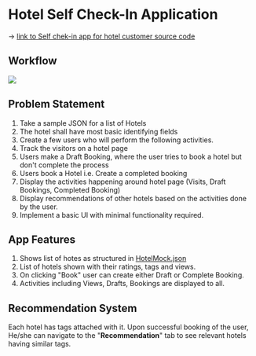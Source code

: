 # Hotel Self Check-In Application
-> [link to Self chek-in app for hotel customer source code](https://github.com/doddiTejaswini/Hotel-Self-Check-In)
## Workflow
<img src='./hotelapp.gif'>

## Problem Statement
1.  Take a sample JSON for a list of Hotels
2.  The hotel shall have most basic identifying fields
3.  Create a few users who will perform the following activities.
4.  Track the visitors on a hotel page
6.  Users make a Draft Booking, where the user tries to book a hotel but don't complete the process
7.  Users book a Hotel i.e. Create a completed booking
8.  Display the activities happening around hotel page (Visits, Draft Bookings, Completed Booking)
9.  Display recommendations of other hotels based on the activities done by the user.
10.  Implement a basic UI with minimal functionality required.

## App Features
1. Shows list of hotes as structured in [HotelMock.json](https://github.com/doddiTejaswini/Hotel-Self-Check-In/blob/master/app/src/main/assets/hotels.json)
2. List of hotels shown with their ratings, tags and views.
3. On clicking "Book"  user can create either Draft or Complete Booking.
4. Activities including Views, Drafts, Bookings are displayed to all. 

## Recommendation System
Each hotel has tags attached with it. Upon successful booking of the user,
He/she can navigate to the "**Recommendation**" tab to see relevant hotels having similar tags.

